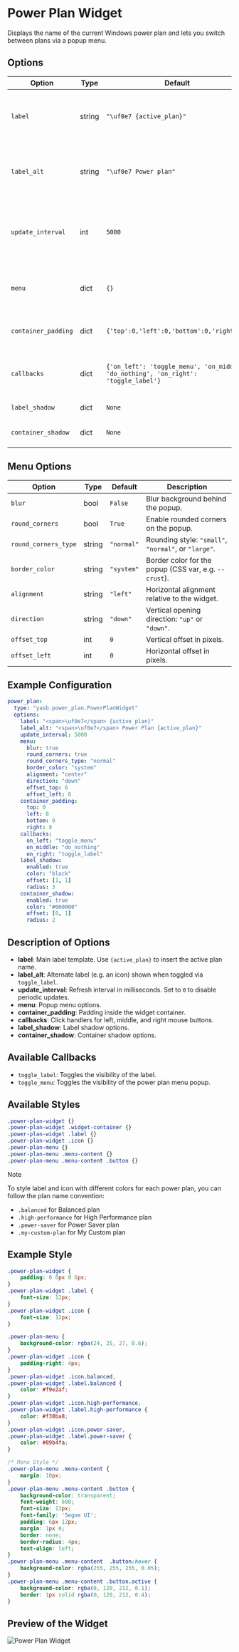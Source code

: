 # Power Plan Widget

Displays the name of the current Windows power plan and lets you switch between plans via a popup menu.

## Options

| Option              | Type   | Default                                                      | Description                                                                            |
|---------------------|--------|--------------------------------------------------------------|----------------------------------------------------------------------------------------|
| `label`             | string | `"\uf0e7 {active_plan}"`                       | Main label template. Use `{active_plan}` to insert the active plan name.               |
| `label_alt`         | string | `"\uf0e7 Power plan"`                              | Alternate label (e.g. an icon) shown when toggled via `toggle_label`.                 |
| `update_interval`   | int    | `5000`                                                          | Refresh interval in milliseconds. Set to `0` to disable periodic updates.              |
| `menu`              | dict   | `{}`                                                         | Popup menu options (see **Menu Options** below).                                      |
| `container_padding` | dict   | `{'top':0,'left':0,'bottom':0,'right':0}`                    | Padding inside the widget container.                                                  |
| `callbacks`         | dict   |  `{'on_left': 'toggle_menu', 'on_middle': 'do_nothing', 'on_right': 'toggle_label'}` | Click handlers: `on_left`, `on_middle`, `on_right`.                                    |
| `label_shadow`      | dict   | `None`                                                       | Label shadow options.                        |
| `container_shadow`  | dict   | `None`                                                       | Container shadow options.                    |

## Menu Options

| Option               | Type    | Default    | Description                                                  |
|----------------------|---------|------------|--------------------------------------------------------------|
| `blur`               | bool    | `False`    | Blur background behind the popup.                            |
| `round_corners`      | bool    | `True`     | Enable rounded corners on the popup.                         |
| `round_corners_type` | string  | `"normal"` | Rounding style: `"small"`, `"normal"`, or `"large"`.         |
| `border_color`       | string  | `"system"` | Border color for the popup (CSS var, e.g. `--crust`).        |
| `alignment`          | string  | `"left"`   | Horizontal alignment relative to the widget.                 |
| `direction`          | string  | `"down"`   | Vertical opening direction: `"up"` or `"down"`.              |
| `offset_top`         | int     | `0`        | Vertical offset in pixels.                                   |
| `offset_left`        | int     | `0`        | Horizontal offset in pixels.                                 |

## Example Configuration

```yaml
power_plan:
  type: "yasb.power_plan.PowerPlanWidget"
  options:
    label: "<span>\uf0e7</span> {active_plan}"
    label_alt: "<span>\uf0e7</span> Power Plan {active_plan}"
    update_interval: 5000
    menu:
      blur: true
      round_corners: true
      round_corners_type: "normal"
      border_color: "system"
      alignment: "center"
      direction: "down"
      offset_top: 6
      offset_left: 0
    container_padding:
      top: 0
      left: 8
      bottom: 0
      right: 8
    callbacks:
      on_left: "toggle_menu"
      on_middle: "do_nothing"
      on_right: "toggle_label"
    label_shadow:
      enabled: true
      color: "black"
      offset: [1, 1]
      radius: 3
    container_shadow:
      enabled: true
      color: "#000000"
      offset: [0, 1]
      radius: 2
```

## Description of Options
- **label**: Main label template. Use `{active_plan}` to insert the active plan name.
- **label_alt**: Alternate label (e.g. an icon) shown when toggled via `toggle_label`.
- **update_interval**: Refresh interval in milliseconds. Set to `0` to disable periodic updates.
- **menu**: Popup menu options.
- **container_padding**: Padding inside the widget container.
- **callbacks**: Click handlers for left, middle, and right mouse buttons.
- **label_shadow**: Label shadow options.
- **container_shadow**: Container shadow options.


## Available Callbacks
- `toggle_label`: Toggles the visibility of the label.
- `toggle_menu`: Toggles the visibility of the power plan menu popup.

## Available Styles
```css
.power-plan-widget {}
.power-plan-widget .widget-container {}
.power-plan-widget .label {}
.power-plan-widget .icon {}
.power-plan-menu {}
.power-plan-menu .menu-content {}
.power-plan-menu .menu-content .button {}
```
> [!NOTE]  
> To style label and icon with different colors for each power plan, you can follow the plan name convention:
> - `.balanced` for Balanced plan
> - `.high-performance` for High Performance plan
> - `.power-saver` for Power Saver plan
> - `.my-custom-plan` for My Custom plan


## Example Style

```css
.power-plan-widget {
    padding: 0 6px 0 6px;
}
.power-plan-widget .label {
    font-size: 12px;
}
.power-plan-widget .icon {
    font-size: 12px;
}

.power-plan-menu {
    background-color: rgba(24, 25, 27, 0.6);
}
.power-plan-widget .icon {
    padding-right: 4px;
}
.power-plan-widget .icon.balanced,
.power-plan-widget .label.balanced {
    color: #f9e2af;
}
.power-plan-widget .icon.high-performance,
.power-plan-widget .label.high-performance {
    color: #f38ba8;
}
.power-plan-widget .icon.power-saver,
.power-plan-widget .label.power-saver {
    color: #89b4fa;
}

/* Menu Style */
.power-plan-menu .menu-content {
    margin: 10px;
}
.power-plan-menu .menu-content .button {
    background-color: transparent;
    font-weight: 600;
    font-size: 13px;
    font-family: 'Segoe UI';
    padding: 6px 12px;
    margin: 1px 0;
    border: none;
    border-radius: 4px;
    text-align: left;
}
.power-plan-menu .menu-content  .button:hover {
    background-color: rgba(255, 255, 255, 0.05);
}
.power-plan-menu .menu-content .button.active {
    background-color: rgba(0, 120, 212, 0.1);
    border: 1px solid rgba(0, 120, 212, 0.4);
}
```

## Preview of the Widget
![Power Plan Widget](assets/da938a64-cbbb7f87-81d0-5e53-942dcd03cd53.png)